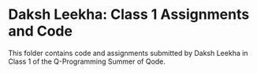 # Daksh Leekha: Class 1 Assignments and Code
This folder contains code and assignments submitted by Daksh Leekha in Class 1 of the Q-Programming Summer of Qode.
